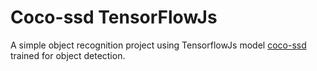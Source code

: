 # Coco-ssd TensorFlowJs
A simple object recognition project using TensorflowJs model [coco-ssd](https://github.com/tensorflow/tfjs-models/tree/master/coco-ssd) trained for object detection.
